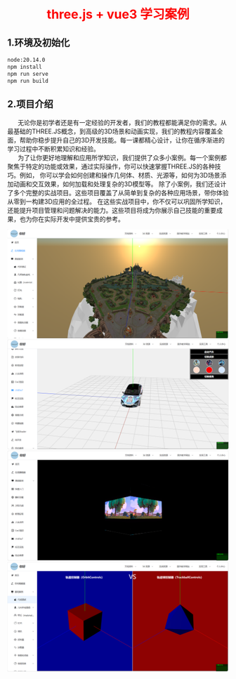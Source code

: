 <h1 style="text-align: center;color: #fd0000">three.js + vue3 学习案例</h1>

## 1.环境及初始化
```
node:20.14.0
npm install
npm run serve
npm run build
```

## 2.项目介绍
<div>
  &nbsp;&nbsp;&nbsp;&nbsp;&nbsp;&nbsp;无论你是初学者还是有一定经验的开发者，我们的教程都能满足你的需求。从最基础的THREE.JS概念，到高级的3D场景和动画实现，我们的教程内容覆盖全面，帮助你稳步提升自己的3D开发技能。每一课都精心设计，让你在循序渐进的学习过程中不断积累知识和经验。<br>
  &nbsp;&nbsp;&nbsp;&nbsp;&nbsp;&nbsp;为了让你更好地理解和应用所学知识，我们提供了众多小案例。每一个案例都聚焦于特定的功能或效果，通过实际操作，你可以快速掌握THREE.JS的各种技巧。例如，
  你可以学会如何创建和操作几何体、材质、光源等，如何为3D场景添加动画和交互效果，如何加载和处理复杂的3D模型等。
  除了小案例，我们还设计了多个完整的实战项目。这些项目覆盖了从简单到复杂的各种应用场景，带你体验从零到一构建3D应用的全过程。
  在这些实战项目中，你不仅可以巩固所学知识，还能提升项目管理和问题解决的能力。这些项目将成为你展示自己技能的重要成果，也为你在实际开发中提供宝贵的参考。
</div>

![first](public/introduce/images/first.png)
![first](public/introduce/images/second.png)
![first](public/introduce/images/third.png)
![first](public/introduce/images/fourth.png)
